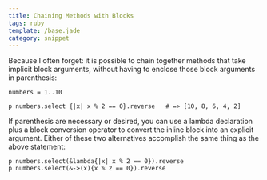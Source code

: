 ```yaml
---
title: Chaining Methods with Blocks
tags: ruby
template: /base.jade
category: snippet
---
```


Because I often forget: it is possible to chain together methods that take implicit block arguments, without having to enclose those block arguments in parenthesis:

```
numbers = 1..10

p numbers.select {|x| x % 2 == 0}.reverse   # => [10, 8, 6, 4, 2]
```

If parenthesis are necessary or desired, you can use a lambda declaration plus a block conversion operator to convert the inline block into an explicit argument. Either of these two alternatives accomplish the same thing as the above statement:

```
p numbers.select(&lambda{|x| x % 2 == 0}).reverse
p numbers.select(&->(x){x % 2 == 0}).reverse
```
